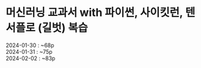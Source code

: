 # 머신러닝 교과서 with 파이썬, 사이킷런, 텐서플로 (길벗) 복습
2024-01-30 : ~68p
<br>
2024-01-31 : ~75p
<br>
2024-02-02 : ~83p
